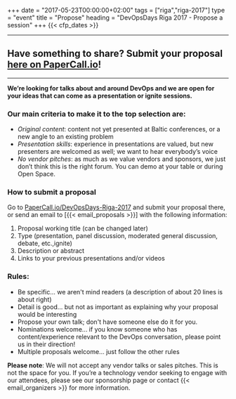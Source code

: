 +++
date = "2017-05-23T00:00:00+02:00"
tags = ["riga","riga-2017"]
type = "event"
title = "Propose"
heading = "DevOpsDays Riga 2017 - Propose a session"
+++
  {{< cfp_dates >}}

<hr>
<h2><strong>Have something to share? Submit your proposal <a href="https://www.papercall.io/devopsdays-riga-2017" target="_blank">here on PaperCall.io</a>!</strong></h2>
<hr>

<strong>We’re looking for talks about and around DevOps and we are open for your ideas that can come as a presentation or ignite sessions.</strong>

<h3>Our main criteria to make it to the top selection are:</h3>

- _Original content_: content not yet presented at Baltic conferences, or a new angle to an existing problem
- _Presentation skills_: experience in presentations are valued, but new presenters are welcomed as well; we want to hear everybody’s voice
- _No vendor pitches_: as much as we value vendors and sponsors, we just don’t think this is the right forum. You can demo at your table or during Open Space.

<h3>How to submit a proposal</h3> 

Go to <a href="https://www.papercall.io/devopsdays-riga-2017" target="_blank">PaperCall.io/DevOpsDays-Riga-2017</a> and submit your proposal there, or send an email to [{{< email_proposals >}}] with the following information: 
<ol>
	<li>Proposal working title (can be changed later)</li>
	<li>Type (presentation, panel discussion, moderated general discussion, debate, etc.,ignite)</li>
	<li>Description or abstract</li>
	<li>Links to your previous presentations and/or videos</li>
</ol>

<h3>Rules:</h3>
<ul>
	<li>Be specific... we aren't mind readers (a description of about 20 lines is about right)</li>
	<li>Detail is good... but not as important as explaining why your proposal would be interesting</li>
	<li>Propose your own talk; don't have someone else do it for you.</li>
	<li>Nominations welcome... if you know someone who has content/experience relevant to the DevOps conversation, please point us in their direction!</li>
	<li>Multiple proposals welcome... just follow the other rules</li>
</ul>

<strong>Please note</strong>: We will not accept any vendor talks or sales pitches. This is not the space for you. If you’re a technology vendor seeking to engage with our attendees, please see our sponsorship page or contact {{< email_organizers >}} for more information.